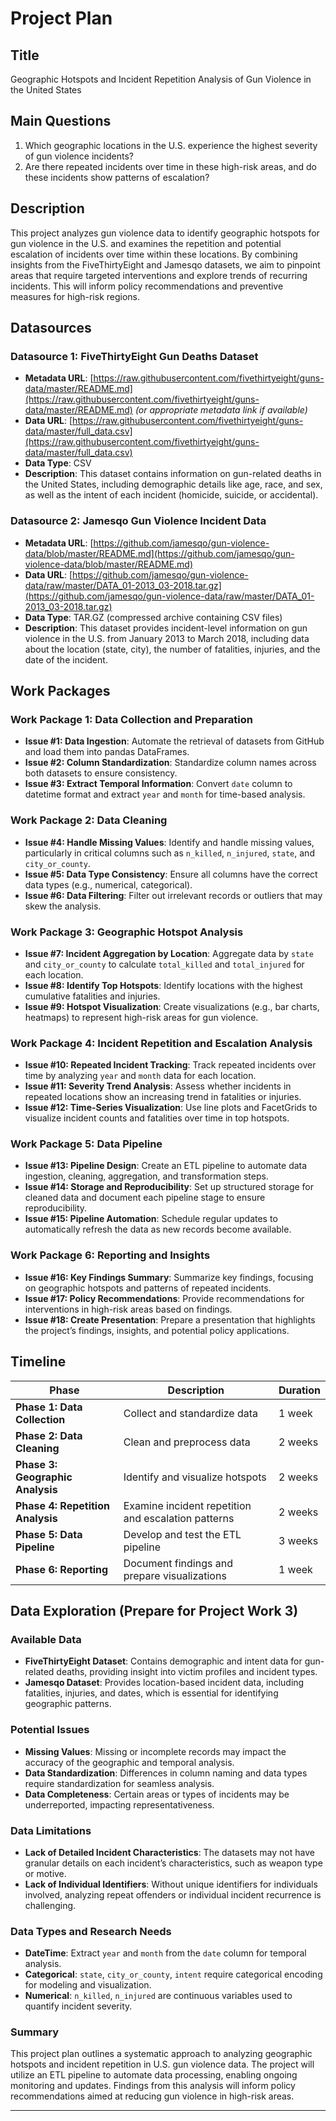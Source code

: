 # Project Plan

## Title
Geographic Hotspots and Incident Repetition Analysis of Gun Violence in the United States

## Main Questions
1. Which geographic locations in the U.S. experience the highest severity of gun violence incidents?
2. Are there repeated incidents over time in these high-risk areas, and do these incidents show patterns of escalation?

## Description
This project analyzes gun violence data to identify geographic hotspots for gun violence in the U.S. and examines the repetition and potential escalation of incidents over time within these locations. By combining insights from the FiveThirtyEight and Jamesqo datasets, we aim to pinpoint areas that require targeted interventions and explore trends of recurring incidents. This will inform policy recommendations and preventive measures for high-risk regions.

## Datasources

### Datasource 1: FiveThirtyEight Gun Deaths Dataset
- **Metadata URL**: [https://raw.githubusercontent.com/fivethirtyeight/guns-data/master/README.md](https://raw.githubusercontent.com/fivethirtyeight/guns-data/master/README.md)  *(or appropriate metadata link if available)*
- **Data URL**: [https://raw.githubusercontent.com/fivethirtyeight/guns-data/master/full_data.csv](https://raw.githubusercontent.com/fivethirtyeight/guns-data/master/full_data.csv)
- **Data Type**: CSV
- **Description**: This dataset contains information on gun-related deaths in the United States, including demographic details like age, race, and sex, as well as the intent of each incident (homicide, suicide, or accidental).

### Datasource 2: Jamesqo Gun Violence Incident Data
- **Metadata URL**: [https://github.com/jamesqo/gun-violence-data/blob/master/README.md](https://github.com/jamesqo/gun-violence-data/blob/master/README.md)
- **Data URL**: [https://github.com/jamesqo/gun-violence-data/raw/master/DATA_01-2013_03-2018.tar.gz](https://github.com/jamesqo/gun-violence-data/raw/master/DATA_01-2013_03-2018.tar.gz)
- **Data Type**: TAR.GZ (compressed archive containing CSV files)
- **Description**: This dataset provides incident-level information on gun violence in the U.S. from January 2013 to March 2018, including data about the location (state, city), the number of fatalities, injuries, and the date of the incident.


## Work Packages

### Work Package 1: Data Collection and Preparation
- **Issue #1: Data Ingestion**: Automate the retrieval of datasets from GitHub and load them into pandas DataFrames.
- **Issue #2: Column Standardization**: Standardize column names across both datasets to ensure consistency.
- **Issue #3: Extract Temporal Information**: Convert `date` column to datetime format and extract `year` and `month` for time-based analysis.

### Work Package 2: Data Cleaning
- **Issue #4: Handle Missing Values**: Identify and handle missing values, particularly in critical columns such as `n_killed`, `n_injured`, `state`, and `city_or_county`.
- **Issue #5: Data Type Consistency**: Ensure all columns have the correct data types (e.g., numerical, categorical).
- **Issue #6: Data Filtering**: Filter out irrelevant records or outliers that may skew the analysis.

### Work Package 3: Geographic Hotspot Analysis
- **Issue #7: Incident Aggregation by Location**: Aggregate data by `state` and `city_or_county` to calculate `total_killed` and `total_injured` for each location.
- **Issue #8: Identify Top Hotspots**: Identify locations with the highest cumulative fatalities and injuries.
- **Issue #9: Hotspot Visualization**: Create visualizations (e.g., bar charts, heatmaps) to represent high-risk areas for gun violence.

### Work Package 4: Incident Repetition and Escalation Analysis
- **Issue #10: Repeated Incident Tracking**: Track repeated incidents over time by analyzing `year` and `month` data for each location.
- **Issue #11: Severity Trend Analysis**: Assess whether incidents in repeated locations show an increasing trend in fatalities or injuries.
- **Issue #12: Time-Series Visualization**: Use line plots and FacetGrids to visualize incident counts and fatalities over time in top hotspots.

### Work Package 5: Data Pipeline
- **Issue #13: Pipeline Design**: Create an ETL pipeline to automate data ingestion, cleaning, aggregation, and transformation steps.
- **Issue #14: Storage and Reproducibility**: Set up structured storage for cleaned data and document each pipeline stage to ensure reproducibility.
- **Issue #15: Pipeline Automation**: Schedule regular updates to automatically refresh the data as new records become available.

### Work Package 6: Reporting and Insights
- **Issue #16: Key Findings Summary**: Summarize key findings, focusing on geographic hotspots and patterns of repeated incidents.
- **Issue #17: Policy Recommendations**: Provide recommendations for interventions in high-risk areas based on findings.
- **Issue #18: Create Presentation**: Prepare a presentation that highlights the project’s findings, insights, and potential policy applications.

## Timeline

| Phase                         | Description                                          | Duration    |
|-------------------------------|------------------------------------------------------|-------------|
| **Phase 1: Data Collection**  | Collect and standardize data                         | 1 week      |
| **Phase 2: Data Cleaning**    | Clean and preprocess data                            | 2 weeks     |
| **Phase 3: Geographic Analysis** | Identify and visualize hotspots                     | 2 weeks     |
| **Phase 4: Repetition Analysis** | Examine incident repetition and escalation patterns | 2 weeks     |
| **Phase 5: Data Pipeline**    | Develop and test the ETL pipeline                    | 3 weeks     |
| **Phase 6: Reporting**        | Document findings and prepare visualizations         | 1 week      |

## Data Exploration (Prepare for Project Work 3)

### Available Data
- **FiveThirtyEight Dataset**: Contains demographic and intent data for gun-related deaths, providing insight into victim profiles and incident types.
- **Jamesqo Dataset**: Provides location-based incident data, including fatalities, injuries, and dates, which is essential for identifying geographic patterns.

### Potential Issues
- **Missing Values**: Missing or incomplete records may impact the accuracy of the geographic and temporal analysis.
- **Data Standardization**: Differences in column naming and data types require standardization for seamless analysis.
- **Data Completeness**: Certain areas or types of incidents may be underreported, impacting representativeness.

### Data Limitations
- **Lack of Detailed Incident Characteristics**: The datasets may not have granular details on each incident’s characteristics, such as weapon type or motive.
- **Lack of Individual Identifiers**: Without unique identifiers for individuals involved, analyzing repeat offenders or individual incident recurrence is challenging.

### Data Types and Research Needs
- **DateTime**: Extract `year` and `month` from the `date` column for temporal analysis.
- **Categorical**: `state`, `city_or_county`, `intent` require categorical encoding for modeling and visualization.
- **Numerical**: `n_killed`, `n_injured` are continuous variables used to quantify incident severity.

### Summary
This project plan outlines a systematic approach to analyzing geographic hotspots and incident repetition in U.S. gun violence data. The project will utilize an ETL pipeline to automate data processing, enabling ongoing monitoring and updates. Findings from this analysis will inform policy recommendations aimed at reducing gun violence in high-risk areas.

---

